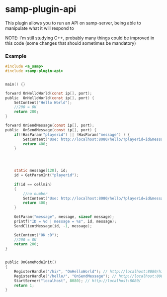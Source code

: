 # samp-plugin-api

This plugin allows you to run an API on samp-server, being able to manipulate what it will respond to

NOTE: I'm still studying C++, probably many things could be improved in this code (some changes that should sometimes be mandatory)


### Example

```c
#include <a_samp>
#include <samp-plugin-api>


main() {}

forward OnHelloWorld(const ip[], port);
public  OnHelloWorld(const ip[], port) {
    SetContent("Hello World");
    //200 = OK
    return 200;
}

forward OnSendMessage(const ip[], port);
public  OnSendMessage(const ip[], port) {
    if(!HasParam("playerid") || !HasParam("message") ) {
        SetContent("Use: http://localhost:8080/hello/?playerid=id&message=msg");
        return 400;
    }




    static message[128], id;
    id = GetParamInt("playerid");
    
    if(id == cellmin)
    {
        //no number
        SetContent("Use: http://localhost:8080/hello/?playerid=id&message=msg");
        return 400;
    }
    
    GetParam("message", message, sizeof message);
	printf("ID = %d | message = %s", id, message);
    SendClientMessage(id, -1, message);

    SetContent("OK :D");
    //200 = OK
    return 200;
}


public OnGameModeInit()
{
    RegisterHandle("/hi/", "OnHelloWorld"); // http://localhost:8080/hi/
    RegisterHandle("/hello/", "OnSendMessage"); // http://localhost:8080/hello/
    StartServer("localhost", 8080); // http://localhost:8080/
    return 1;
}

```